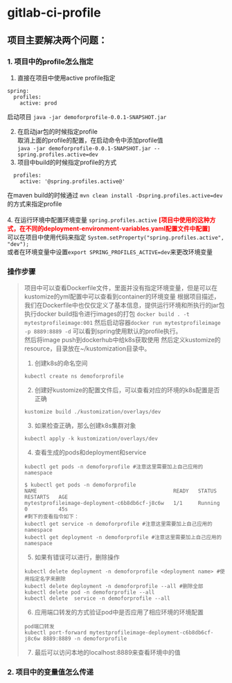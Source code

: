 # gitlab-ci-profile
## 项目主要解决两个问题：
### 1. 项目中的profile怎么指定
1. 直接在项目中使用active profile指定 <br>
```
spring:
  profiles:
    active: prod
```
启动项目
```java -jar demoforprofile-0.0.1-SNAPSHOT.jar```

2. 在启动jar包的时候指定profile<br>
取消上面的profile的配置，在启动命令中添加profile值<br>
```java -jar demoforprofile-0.0.1-SNAPSHOT.jar --spring.profiles.active=dev```
3. 项目中build的时候指定profile的方式
```
  profiles:
    active: '@spring.profiles.active@'
```
在maven build的时候通过 ```mvn clean install -Dspring.profiles.active=dev```的方式来指定profile <br><br>
4. 在运行环境中配置环境变量 ```spring.profiles.active``` <b><font color="red">[项目中使用的这种方式，在不同的deployment-environment-variables.yaml配置文件中配置]</font></b>
<br>
可以在项目中使用代码来指定
```System.setProperty("spring.profiles.active", "dev");```
<br>
或者在环境变量中设置```export SPRING_PROFILES_ACTIVE=dev```来更改环境变量

### 操作步骤
> 项目中可以查看Dockerfile文件，里面并没有指定环境变量，但是可以在kustomize的yml配置中可以查看到container的环境变量
> 根据项目描述，我们在Dockerfile中也仅仅定义了基本信息，提供运行环境和所执行的jar包
> 执行docker build指令进行images的打包
> ```docker build . -t mytestprofileimage:001``` 然后启动容器```docker run mytestprofileimage -p 8889:8889 -d```
> 可以看到spring使用默认的profile执行。<br>
> 然后将image push到dockerhub中给k8s获取使用
> 然后定义kustomize的resource，目录放在~/kustomization目录中。
> 1. 创建k8s的命名空间<br>
> ```
> kubectl create ns demoforprofile
> ```
> 2. 创建好kustomize的配置文件后，可以查看对应的环境的k8s配置是否正确<br>
> ```
> kustomize build ./kustomization/overlays/dev
> ```
> 3. 如果检查正确，那么创建k8s集群对象<br>
> ```
> kubectl apply -k kustomization/overlays/dev
> ```
> 4. 查看生成的pods和deployment和service
> ```
> kubectl get pods -n demoforprofile #注意这里需要加上自己应用的namespace
> 
> $ kubectl get pods -n demoforprofile
> NAME                                            READY   STATUS    RESTARTS   AGE
> mytestprofileimage-deployment-c6b8db6cf-j8c6w   1/1     Running   0          45s
> #剩下的查看指令如下：
> kubectl get service -n demoforprofile #注意这里需要加上自己应用的namespace
> kubectl get deployment -n demoforprofile #注意这里需要加上自己应用的namespace
>```
> 5. 如果有错误可以进行，删除操作
> ```
> kubectl delete deployment -n demoforprofile <deployment name> #使用指定名字来删除
> kubectl delete deployment -n demoforprofile --all #删除全部
> kubectl delete pod -n demoforprofile --all
> kubectl delete  service -n demoforprofile --all
>```
> 6. 应用端口转发的方式验证pod中是否应用了相应环境的环境配置
> ```
> pod端口转发
> kubectl port-forward mytestprofileimage-deployment-c6b8db6cf-j8c6w 8889:8889 -n demoforprofile
>```
> 7. 最后可以访问本地的localhost:8889来查看环境中的值


### 2. 项目中的变量值怎么传递
